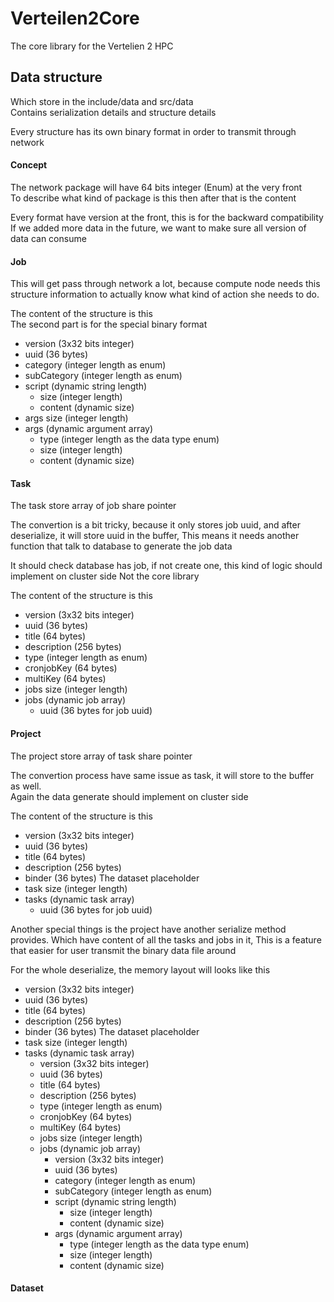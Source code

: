 # Verteilen2Core

The core library for the Vertelien 2 HPC

## Data structure

Which store in the include/data and src/data\
Contains serialization details and structure details

Every structure has its own binary format in order to transmit through network

#### Concept

The network package will have 64 bits integer (Enum) at the very front\
To describe what kind of package is this then after that is the content

Every format have version at the front, this is for the backward compatibility\
If we added more data in the future, we want to make sure all version of data can consume 

#### Job

This will get pass through network a lot, because compute node needs this structure information
to actually know what kind of action she needs to do.

The content of the structure is this\
The second part is for the special binary format
* version (3x32 bits integer)
* uuid (36 bytes)
* category (integer length as enum)
* subCategory (integer length as enum)
* script (dynamic string length)
  * size (integer length)
  * content (dynamic size)
* args size (integer length)
* args (dynamic argument array)
  * type (integer length as the data type enum)
  * size (integer length)
  * content (dynamic size)

#### Task

The task store array of job share pointer

The convertion is a bit tricky, because it only stores job uuid,
and after deserialize, it will store uuid in the buffer,
This means it needs another function that talk to database to generate the job data

It should check database has job, if not create one, this kind of logic should implement on cluster side
Not the core library

The content of the structure is this
* version (3x32 bits integer)
* uuid (36 bytes)
* title (64 bytes)
* description (256 bytes)
* type (integer length as enum)
* cronjobKey (64 bytes)
* multiKey (64 bytes)
* jobs size (integer length)
* jobs (dynamic job array)
  * uuid (36 bytes for job uuid)

#### Project

The project store array of task share pointer

The convertion process have same issue as task, it will store to the buffer as well.\
Again the data generate should implement on cluster side

The content of the structure is this
* version (3x32 bits integer)
* uuid (36 bytes)
* title (64 bytes)
* description (256 bytes)
* binder (36 bytes) The dataset placeholder
* task size (integer length)
* tasks (dynamic task array)
  * uuid (36 bytes for job uuid)

Another special things is the project have another serialize method provides.
Which have content of all the tasks and jobs in it, This is a feature that easier for
user transmit the binary data file around

For the whole deserialize, the memory layout will looks like this
* version (3x32 bits integer)
* uuid (36 bytes)
* title (64 bytes)
* description (256 bytes)
* binder (36 bytes) The dataset placeholder
* task size (integer length)
* tasks (dynamic task array)
  * version (3x32 bits integer)
  * uuid (36 bytes)
  * title (64 bytes)
  * description (256 bytes)
  * type (integer length as enum)
  * cronjobKey (64 bytes)
  * multiKey (64 bytes)
  * jobs size (integer length)
  * jobs (dynamic job array)
    * version (3x32 bits integer)
    * uuid (36 bytes)
    * category (integer length as enum)
    * subCategory (integer length as enum)
    * script (dynamic string length)
      * size (integer length)
      * content (dynamic size)
    * args (dynamic argument array)
      * type (integer length as the data type enum)
      * size (integer length)
      * content (dynamic size)

#### Dataset

